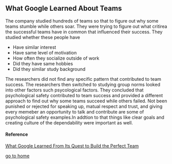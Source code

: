 ## What Google Learned About Teams
 The company studied hundreds of teams so that to figure out why some teams stumble while others soar. They were trying to figure out what critirea the successful teams have in common that influenced their success. 
 They studied whether these people have
 -  Have similar interest
 -  Have same level of motivation 
 -  How often they socialize outside of work
 - Did they have same hobbies
 - Did they similar study background

The researchers did not find any specific pattern that contributed to team success.
The researchers then switched to studying group norms looked into other factors such psycological factors. They concluded that psychological safety contributed to team success and provided a different approach to find out why some teams succeed while others failed. Not been punished or rejected for speaking up, matual respect and trust, and giving every memeber an opportunity to talk and contribute are some of psychological safety examples.In addtion to that things like clear goals and creating culture of the dependability were important as well.


#### Reference
[What Google Learned From Its Quest to Build the Perfect Team](https://www.nytimes.com/2016/02/28/magazine/what-google-learned-from-its-quest-to-build-the-perfect-team.html)

[go to home](README.md)
